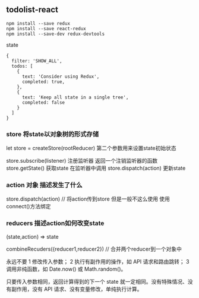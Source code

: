 ## todolist-react

```
npm install --save redux
npm install --save react-redux
npm install --save-dev redux-devtools
```

state
```
{
  filter: 'SHOW_ALL',
  todos: [
    {
      text: 'Consider using Redux',
      completed: true,
    },
    {
      text: 'Keep all state in a single tree',
      completed: false
    }
  ]
}
```



### store 将state以对象树的形式存储
let store = createStore(rootReducer)  第二个参数用来设置state初始状态

store.subscribe(listener) 注册监听器 返回一个注销监听器的函数
store.getState()  获取state 在监听器中调用
store.dispatch(action)  更新state


### action 对象 描述发生了什么
store.dispatch(action)    // 将action传到store
但是一般不这么使用 使用connect()方法绑定

### reducers 描述action如何改变state

(state,action) => state

combineRecuders({reducer1,reducer2})   // 合并两个reducer到一个对象中

永远不要
1 修改传入参数；
2 执行有副作用的操作，如 API 请求和路由跳转；
3 调用非纯函数，如 Date.now() 或 Math.random()。

只要传入参数相同，返回计算得到的下一个 state 就一定相同。没有特殊情况、没有副作用，没有 API 请求、没有变量修改，单纯执行计算。